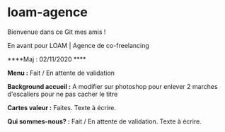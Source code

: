 # loam-agence

Bienvenue dans ce Git mes amis !

En avant pour LOAM | Agence de co-freelancing

****Maj : 02/11/2020 ****

**Menu :**
Fait / En attente de validation

**Background accueil :**
A modifier sur photoshop pour enlever 2 marches d'escaliers pour ne pas cacher le titre

**Cartes valeur :**
Faites. Texte à écrire.

**Qui sommes-nous? :**
Fait / En attente de validation.
Texte à écrire.



